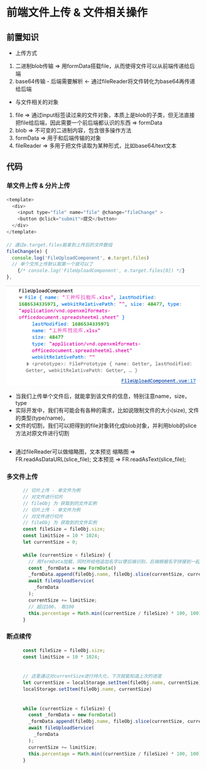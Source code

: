 # 前端文件上传 & 文件相关操作
## 前置知识
*  上传方式
1.  二进制blob传输 => 用formData搭载file，从而使得文件可以从前端传递给后端
2. base64传输 - 后端需要解析  <- 通过fileReader将文件转化为base64再传递给后端

* 与文件相关的对象
1. file => 通过input标签读过来的文件对象，本质上是blob的子类，但无法直接把file给后端，因此需要一个前后端都认识的东西 => formData
2. blob => 不可变的二进制内容，包含很多操作方法
3. formData => 用于和后端传输的对象
4. fileReader => 多用于把文件读取为某种形式，比如base64/text文本



## 代码
### 单文件上传 & 分片上传
```js
<template>
  <div>
    <input type="file" name="file" @change="fileChange" >
    <button @click="submit">提交</button>
  </div>
</template>

// 通过e.target.files能拿到上传后的文件数组
fileChange(e) {
  console.log('FileUploadComponent', e.target.files)
  // 单个文件上传默认取第一个就可以了
    {/* console.log('FileUploadComponent', e.target.files[0]) */}
},
```
![Alt text](image.png)
* 当我们上传单个文件后，就能拿到该文件的信息，特别注意name，size，type
* 实际开发中，我们有可能会有各种的需求，比如说限制文件的大小(size), 文件的类型(type/name)，
* 文件的切割，我们可以把得到的file对象转化成blob对象，并利用blob的slice方法对原文件进行切割
```js


```
* 通过fileReader可以做缩略图，文本预览
缩略图 =>      FR.readAsDataURL(slice_file);
文本预览 =>       FR.readAsText(slice_file);

### 多文件上传
```js
      // 切片上传 - 单文件为例
      // 对文件进行切片
      // fileObj 为 获取到的文件实例
      // 切片上传 - 单文件为例
      // 对文件进行切片
      // fileObj 为 获取到的文件实例
      const fileSize = fileObj.size;
      const limitSize = 10 * 1024;
      let currentSize = 0;

      while (currentSize < fileSize) {
        // 用formData加载，同时并给他追加名字以便后端识别，后端根据名字拼接到一起
        const _formData = new FormData()
        _formData.append(fileObj.name, fileObj.slice(currentSize, currentSize + limitSize))
        await fileUploadService(
          _formData
        );
        currentSize += limitSize;
        // 超过100， 取100
        this.percentage = Math.min((currentSize / fileSize) * 100, 100);
      }
```


### 断点续传
```js
      const fileSize = fileObj.size;
      const limitSize = 10 * 1024;


      // 这里通过对currentSize进行持久化，下次就能知道上次的进度
      let currentSize = localStorage.setItem(fileObj.name, currentSize) || 0;
      localStorage.setItem(fileObj.name, currentSize)


      while (currentSize < fileSize) {
        const _formData = new FormData()
        _formData.append(fileObj.name, fileObj.slice(currentSize, currentSize + limitSize))
        await fileUploadService(
          _formData
        );
        currentSize += limitSize;
        this.percentage = Math.min((currentSize / fileSize) * 100, 100);
      }
```
